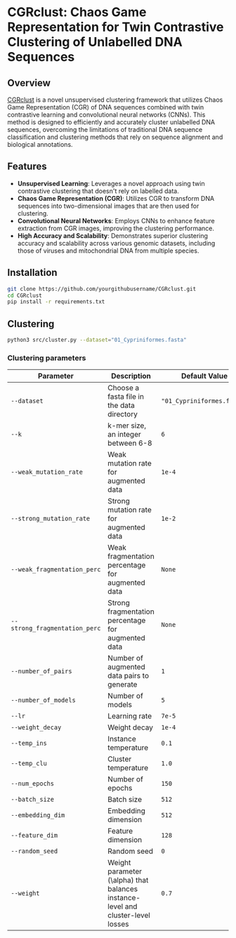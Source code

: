 # CGRclust: Chaos Game Representation for Twin Contrastive  Clustering of Unlabelled DNA Sequences

## Overview
[CGRclust](https://arxiv.org/abs/2407.02538) is a novel unsupervised clustering framework that utilizes Chaos Game Representation (CGR) of DNA sequences combined with twin contrastive learning and convolutional neural networks (CNNs). This method is designed to efficiently and accurately cluster unlabelled DNA sequences, overcoming the limitations of traditional DNA sequence classification and clustering methods that rely on sequence alignment and biological annotations.



## Features
- **Unsupervised Learning**: Leverages a novel approach using twin contrastive clustering that doesn't rely on labelled data.
- **Chaos Game Representation (CGR)**: Utilizes CGR to transform DNA sequences into two-dimensional images that are then used for clustering.
- **Convolutional Neural Networks**: Employs CNNs to enhance feature extraction from CGR images, improving the clustering performance.
- **High Accuracy and Scalability**: Demonstrates superior clustering accuracy and scalability across various genomic datasets, including those of viruses and mitochondrial DNA from multiple species.

## Installation

```bash
git clone https://github.com/yourgithubusername/CGRclust.git
cd CGRclust
pip install -r requirements.txt
```

## Clustering
```bash
python3 src/cluster.py --dataset="01_Cypriniformes.fasta"
```

### Clustering parameters

| Parameter                     | Description                                              | Default Value               |
|-------------------------------|----------------------------------------------------------|-----------------------------|
| `--dataset`                   | Choose a fasta file in the data directory                | `"01_Cypriniformes.fasta"`  |
| `--k`                         | k-mer size, an integer between 6-8                       | `6`                         |
| `--weak_mutation_rate`        | Weak mutation rate for augmented data                    | `1e-4`                      |
| `--strong_mutation_rate`      | Strong mutation rate for augmented data                  | `1e-2`                      |
| `--weak_fragmentation_perc`   | Weak fragmentation percentage for augmented data         | `None`                      |
| `--strong_fragmentation_perc` | Strong fragmentation percentage for augmented data       | `None`                      |
| `--number_of_pairs`           | Number of augmented data pairs to generate               | `1`                         |
| `--number_of_models`          | Number of models                                         | `5`                         |
| `--lr`                        | Learning rate                                            | `7e-5`                      |
| `--weight_decay`              | Weight decay                                             | `1e-4`                      |
| `--temp_ins`                  | Instance temperature                                     | `0.1`                       |
| `--temp_clu`                  | Cluster temperature                                      | `1.0`                       |
| `--num_epochs`                | Number of epochs                                         | `150`                       |
| `--batch_size`                | Batch size                                               | `512`                       |
| `--embedding_dim`             | Embedding dimension                                      | `512`                       |
| `--feature_dim`               | Feature dimension                                        | `128`                       |
| `--random_seed`               | Random seed                                              | `0`                         |
| `--weight`                    | Weight parameter (\alpha) that balances instance-level and cluster-level losses                                                 | `0.7`                       |
